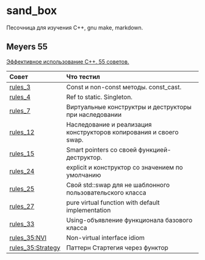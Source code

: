 # sand_box
Песочница для изучения C++, gnu make, markdown.

## Meyers 55

[Эффективное использование С++. 55 советов.](https://yadi.sk/i/XnJfbd8Omop9hg)

| Совет  | Что тестил  | 
|:------------- |:--------------- |
| [rules_3](meyers55/rules_3/) | Const и non-const методы. const_cast. |
| [rules_4](meyers55/rules_4/) | Ref to static. Singleton. |
| [rules_7](meyers55/rules_7/) | Виртуальные конструктры и деструкторы при наследовании |
| [rules_12](meyers55/rules_12/) | Наследование и реализация конструкторов копирования и своего swap. |
| [rules_15](meyers55/rules_15/) | Smart pointers со своей функцией-деструктор. |
| [rules_24](meyers55/rules_24/) | explicit и конструктор со значением по умолчанию |
| [rules_25](meyers55/rules_25/) | Свой std::swap для не шаблонного пользовательского класса |
| [rules_27](meyers55/rules_27/) | pure virtual function with default implementation |
| [rules_33](meyers55/rules_33/) | Using-объявление функционала базового класса |
| [rules_35:NVI](meyers55/rules_35/NVI.h) | Non-virtual interface idiom |
| [rules_35:Strategy](meyers55/rules_35/strategy.h) | Паттерн Стартегия через функтор |